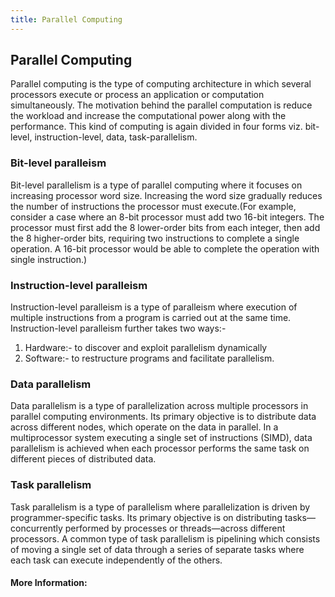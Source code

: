 ```yaml
---
title: Parallel Computing
---
```

## Parallel Computing

Parallel computing is the type of computing architecture in which several processors execute or process an application or computation simultaneously. The motivation behind the parallel computation is reduce the workload and increase the computational power along with the performance. This kind of computing is again divided in four forms viz. bit-level, instruction-level, data, task-parallelism.

### Bit-level paralleism

Bit-level parallelism is a type of parallel computing where it focuses on increasing processor word size. Increasing the word size gradually reduces the number of instructions the processor must execute.(For example, consider a case where an 8-bit processor must add two 16-bit integers. The processor must first add the 8 lower-order bits from each integer, then add the 8 higher-order bits, requiring two instructions to complete a single operation. A 16-bit processor would be able to complete the operation with single instruction.)

### Instruction-level paralleism

Instruction-level paralleism is a type of paralleism where execution of multiple instructions from a program is carried out at the same time. Instruction-level paralleism further takes two ways:-
1. Hardware:- to discover and exploit parallelism dynamically
2. Software:- to restructure programs and facilitate parallelism.

### Data parallelism

Data parallelism is a type of parallelization across multiple processors in parallel computing environments. Its primary objective is to distribute data across different nodes, which operate on the data in parallel. In a multiprocessor system executing a single set of instructions (SIMD), data parallelism is achieved when each processor performs the same task on different pieces of distributed data.

### Task parallelism

 Task parallelism is a type of parallelism where parallelization is driven by programmer-specific tasks. Its primary objective is on distributing tasks—concurrently performed by processes or threads—across different processors. A common type of task parallelism is pipelining which consists of moving a single set of data through a series of separate tasks where each task can execute independently of the others.
#### More Information:
<!-- Please add any articles you think might be helpful to read before writing the article -->

